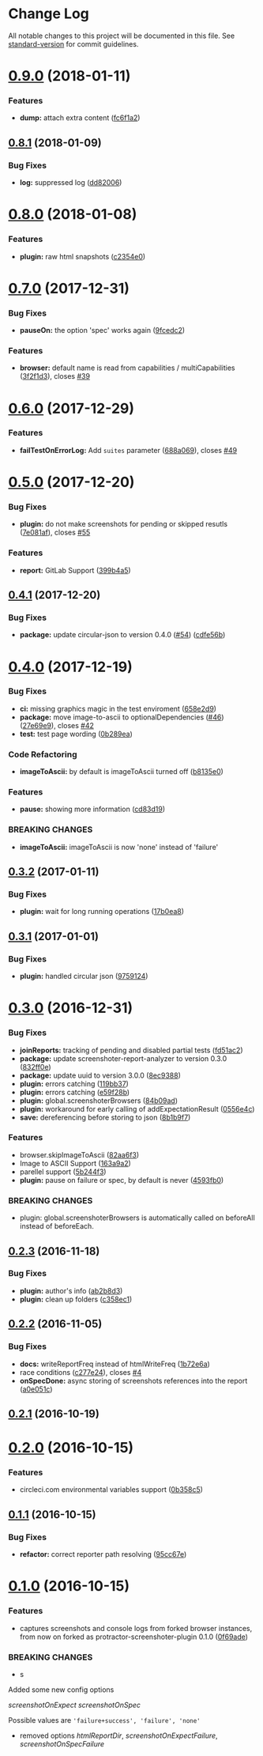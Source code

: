 # Change Log

All notable changes to this project will be documented in this file. See [standard-version](https://github.com/conventional-changelog/standard-version) for commit guidelines.

<a name="0.9.0"></a>
# [0.9.0](https://github.com/azachar/protractor-screenshoter-plugin/compare/v0.8.1...v0.9.0) (2018-01-11)


### Features

* **dump:** attach extra content ([fc6f1a2](https://github.com/azachar/protractor-screenshoter-plugin/commit/fc6f1a2))



<a name="0.8.1"></a>
## [0.8.1](https://github.com/azachar/protractor-screenshoter-plugin/compare/v0.8.0...v0.8.1) (2018-01-09)


### Bug Fixes

* **log:** suppressed log ([dd82006](https://github.com/azachar/protractor-screenshoter-plugin/commit/dd82006))



<a name="0.8.0"></a>
# [0.8.0](https://github.com/azachar/protractor-screenshoter-plugin/compare/v0.7.0...v0.8.0) (2018-01-08)


### Features

* **plugin:** raw html snapshots ([c2354e0](https://github.com/azachar/protractor-screenshoter-plugin/commit/c2354e0))



<a name="0.7.0"></a>
# [0.7.0](https://github.com/azachar/protractor-screenshoter-plugin/compare/v0.6.0...v0.7.0) (2017-12-31)


### Bug Fixes

* **pauseOn:** the option 'spec' works again ([9fcedc2](https://github.com/azachar/protractor-screenshoter-plugin/commit/9fcedc2))


### Features

* **browser:** default name is read from capabilities / multiCapabilities ([3f2f1d3](https://github.com/azachar/protractor-screenshoter-plugin/commit/3f2f1d3)), closes [#39](https://github.com/azachar/protractor-screenshoter-plugin/issues/39)



<a name="0.6.0"></a>
# [0.6.0](https://github.com/azachar/protractor-screenshoter-plugin/compare/v0.5.0...v0.6.0) (2017-12-29)


### Features

* **failTestOnErrorLog:** Add `suites` parameter ([688a069](https://github.com/azachar/protractor-screenshoter-plugin/commit/688a069)), closes [#49](https://github.com/azachar/protractor-screenshoter-plugin/issues/49)



<a name="0.5.0"></a>
# [0.5.0](https://github.com/azachar/protractor-screenshoter-plugin/compare/v0.4.1...v0.5.0) (2017-12-20)


### Bug Fixes

* **plugin:** do not make screenshots for pending or skipped resutls ([7e081af](https://github.com/azachar/protractor-screenshoter-plugin/commit/7e081af)), closes [#55](https://github.com/azachar/protractor-screenshoter-plugin/issues/55)


### Features

* **report:** GitLab Support ([399b4a5](https://github.com/azachar/protractor-screenshoter-plugin/commit/399b4a5))



<a name="0.4.1"></a>
## [0.4.1](https://github.com/azachar/protractor-screenshoter-plugin/compare/v0.4.0...v0.4.1) (2017-12-20)


### Bug Fixes

* **package:** update circular-json to version 0.4.0 ([#54](https://github.com/azachar/protractor-screenshoter-plugin/issues/54)) ([cdfe56b](https://github.com/azachar/protractor-screenshoter-plugin/commit/cdfe56b))



<a name="0.4.0"></a>
# [0.4.0](https://github.com/azachar/protractor-screenshoter-plugin/compare/v0.3.2...v0.4.0) (2017-12-19)


### Bug Fixes

* **ci:** missing graphics magic in the test enviroment ([658e2d9](https://github.com/azachar/protractor-screenshoter-plugin/commit/658e2d9))
* **package:** move image-to-ascii to optionalDependencies ([#46](https://github.com/azachar/protractor-screenshoter-plugin/issues/46)) ([27e69e9](https://github.com/azachar/protractor-screenshoter-plugin/commit/27e69e9)), closes [#42](https://github.com/azachar/protractor-screenshoter-plugin/issues/42)
* **test:** test page wording ([0b289ea](https://github.com/azachar/protractor-screenshoter-plugin/commit/0b289ea))


### Code Refactoring

* **imageToAscii:** by default is imageToAscii turned off ([b8135e0](https://github.com/azachar/protractor-screenshoter-plugin/commit/b8135e0))


### Features

* **pause:** showing more information ([cd83d19](https://github.com/azachar/protractor-screenshoter-plugin/commit/cd83d19))


### BREAKING CHANGES

* **imageToAscii:** imageToAscii is now 'none' instead of 'failure'



<a name="0.3.2"></a>
## [0.3.2](https://github.com/azachar/protractor-screenshoter-plugin/compare/v0.3.1...v0.3.2) (2017-01-11)


### Bug Fixes

* **plugin:** wait for long running operations ([17b0ea8](https://github.com/azachar/protractor-screenshoter-plugin/commit/17b0ea8))



<a name="0.3.1"></a>
## [0.3.1](https://github.com/azachar/protractor-screenshoter-plugin/compare/v0.3.0...v0.3.1) (2017-01-01)


### Bug Fixes

* **plugin:** handled circular json ([9759124](https://github.com/azachar/protractor-screenshoter-plugin/commit/9759124))



<a name="0.3.0"></a>
# [0.3.0](https://github.com/azachar/protractor-screenshoter-plugin/compare/v0.2.3...v0.3.0) (2016-12-31)


### Bug Fixes

* **joinReports:** tracking of pending and disabled partial tests ([fd51ac2](https://github.com/azachar/protractor-screenshoter-plugin/commit/fd51ac2))
* **package:** update screenshoter-report-analyzer to version 0.3.0 ([832ff0e](https://github.com/azachar/protractor-screenshoter-plugin/commit/832ff0e))
* **package:** update uuid to version 3.0.0 ([8ec9388](https://github.com/azachar/protractor-screenshoter-plugin/commit/8ec9388))
* **plugin:** errors catching ([119bb37](https://github.com/azachar/protractor-screenshoter-plugin/commit/119bb37))
* **plugin:** errors catching ([e59f28b](https://github.com/azachar/protractor-screenshoter-plugin/commit/e59f28b))
* **plugin:** global.screenshoterBrowsers ([84b09ad](https://github.com/azachar/protractor-screenshoter-plugin/commit/84b09ad))
* **plugin:** workaround for early calling of addExpectationResult ([0556e4c](https://github.com/azachar/protractor-screenshoter-plugin/commit/0556e4c))
* **save:** dereferencing before storing to json ([8b1b9f7](https://github.com/azachar/protractor-screenshoter-plugin/commit/8b1b9f7))


### Features

* browser.skipImageToAscii ([82aa6f3](https://github.com/azachar/protractor-screenshoter-plugin/commit/82aa6f3))
* Image to ASCII Support ([163a9a2](https://github.com/azachar/protractor-screenshoter-plugin/commit/163a9a2))
* parellel support ([5b244f3](https://github.com/azachar/protractor-screenshoter-plugin/commit/5b244f3))
* **plugin:** pause on failure or spec, by default is never ([4593fb0](https://github.com/azachar/protractor-screenshoter-plugin/commit/4593fb0))


### BREAKING CHANGES

* plugin: global.screenshoterBrowsers is automatically called on beforeAll instead of beforeEach.



<a name="0.2.3"></a>
## [0.2.3](https://github.com/azachar/protractor-screenshoter-plugin/compare/v0.2.2...v0.2.3) (2016-11-18)


### Bug Fixes

* **plugin:** author's info ([ab2b8d3](https://github.com/azachar/protractor-screenshoter-plugin/commit/ab2b8d3))
* **plugin:** clean up folders ([c358ec1](https://github.com/azachar/protractor-screenshoter-plugin/commit/c358ec1))



<a name="0.2.2"></a>
## [0.2.2](https://github.com/azachar/protractor-screenshoter-plugin/compare/v0.2.1...v0.2.2) (2016-11-05)


### Bug Fixes

* **docs:** writeReportFreq instead of htmlWriteFreq ([1b72e6a](https://github.com/azachar/protractor-screenshoter-plugin/commit/1b72e6a))
* race conditions ([c277e24](https://github.com/azachar/protractor-screenshoter-plugin/commit/c277e24)), closes [#4](https://github.com/azachar/protractor-screenshoter-plugin/issues/4)
* **onSpecDone:** async storing of screenshots references into the report ([a0e051c](https://github.com/azachar/protractor-screenshoter-plugin/commit/a0e051c))



<a name="0.2.1"></a>
## [0.2.1](https://github.com/azachar/protractor-screenshoter-plugin/compare/v0.2.0...v0.2.1) (2016-10-19)



<a name="0.2.0"></a>
# [0.2.0](https://github.com/azachar/protractor-screenshoter-plugin/compare/v0.1.1...v0.2.0) (2016-10-15)


### Features

* circleci.com environmental variables support ([0b358c5](https://github.com/azachar/protractor-screenshoter-plugin/commit/0b358c5))



<a name="0.1.1"></a>
## [0.1.1](https://github.com/azachar/protractor-screenshoter-plugin/compare/v0.1.0...v0.1.1) (2016-10-15)


### Bug Fixes

* **refactor:** correct reporter path resolving ([95cc67e](https://github.com/azachar/protractor-screenshoter-plugin/commit/95cc67e))



<a name="0.1.0"></a>
# [0.1.0](https://github.com/azachar/protractor-screenshoter-plugin/compare/1.2.8...v0.1.0) (2016-10-15)


### Features

* captures screenshots and console logs from forked browser instances, from now on forked as protractor-screenshoter-plugin 0.1.0 ([0f69ade](https://github.com/azachar/protractor-screenshoter-plugin/commit/0f69ade))


### BREAKING CHANGES

* s

Added some new config options

*screenshotOnExpect*
*screenshotOnSpec*

Possible values are ``'failure+success', 'failure', 'none'``

* removed options *htmlReportDir*, *screenshotOnExpectFailure*, *screenshotOnSpecFailure*

